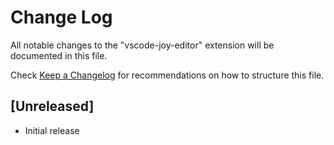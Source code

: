 # Change Log
All notable changes to the "vscode-joy-editor" extension will be documented in this file.

Check [Keep a Changelog](http://keepachangelog.com/) for recommendations on how to structure this file.

## [Unreleased]
- Initial release
